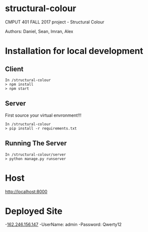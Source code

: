 # structural-colour
CMPUT 401 FALL 2017 project - Structural Colour

Authors: Daniel, Sean, Imran, Alex

# Installation for local development

## Client
```
In /structural-colour
> npm install  
> npm start  
```

## Server
First source your virtual envronment!!!
```
In /structural-colour
> pip install -r requirements.txt
```

## Running The Server
```
In /structural-colour/server
> python manage.py runserver
```

# Host
[http://localhost:8000](http://localhost:8000)

# Deployed Site
 -[162.246.156.147](http://162.246.156.147)
 -UserName: admin
 -Password: Qwerty12

